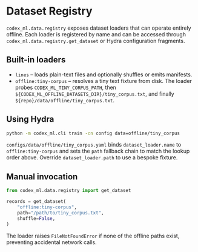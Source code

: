 # Dataset Registry

`codex_ml.data.registry` exposes dataset loaders that can operate entirely
offline. Each loader is registered by name and can be accessed through
`codex_ml.data.registry.get_dataset` or Hydra configuration fragments.

## Built-in loaders

- `lines` – loads plain-text files and optionally shuffles or emits manifests.
- `offline:tiny-corpus` – resolves a tiny text fixture from disk. The loader
  probes `CODEX_ML_TINY_CORPUS_PATH`, then
  `${CODEX_ML_OFFLINE_DATASETS_DIR}/tiny_corpus.txt`, and finally
  `${repo}/data/offline/tiny_corpus.txt`.

## Using Hydra

```bash
python -m codex_ml.cli train -cn config data=offline/tiny_corpus
```

`configs/data/offline/tiny_corpus.yaml` binds `dataset_loader.name` to
`offline:tiny-corpus` and sets the `path` fallback chain to match the lookup
order above. Override `dataset_loader.path` to use a bespoke fixture.

## Manual invocation

```python
from codex_ml.data.registry import get_dataset

records = get_dataset(
    "offline:tiny-corpus",
    path="/path/to/tiny_corpus.txt",
    shuffle=False,
)
```

The loader raises `FileNotFoundError` if none of the offline paths exist,
preventing accidental network calls.
